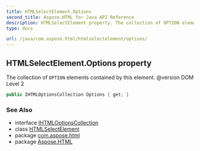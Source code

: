 ```yaml
---
title: HTMLSelectElement.Options
second_title: Aspose.HTML for Java API Reference
description: HTMLSelectElement property. The collection of OPTION elements contained by this element. version DOM Level 2
type: docs

url: /java/com.aspose.html/htmlselectelement/options/
---
```

## HTMLSelectElement.Options property

The collection of `OPTION` elements contained by this element. @version DOM Level 2

```java
public IHTMLOptionsCollection Options { get; }
```

### See Also

* interface [IHTMLOptionsCollection](../../ihtmloptionscollection/)
* class [HTMLSelectElement](../)
* package [com.aspose.html](../../../com.aspose.html/)
* package [Aspose.HTML](../../../)
